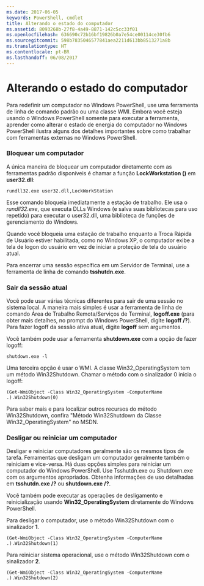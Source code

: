 ```yaml
---
ms.date: 2017-06-05
keywords: PowerShell, cmdlet
title: Alterando o estado do computador
ms.assetid: 8093268b-27f8-4a49-8871-142c5cc33f01
ms.openlocfilehash: 636690c72b16bf19826b0a7e54ce00114ce30fb6
ms.sourcegitcommit: 598b7835046577841aea2211d613bb8513271a8b
ms.translationtype: HT
ms.contentlocale: pt-BR
ms.lasthandoff: 06/08/2017
---
```

# <a name="changing-computer-state"></a>Alterando o estado do computador
Para redefinir um computador no Windows PowerShell, use uma ferramenta de linha de comando padrão ou uma classe WMI. Embora você esteja usando o Windows PowerShell somente para executar a ferramenta, aprender como alterar o estado de energia do computador no Windows PowerShell ilustra alguns dos detalhes importantes sobre como trabalhar com ferramentas externas no Windows PowerShell.

### <a name="locking-a-computer"></a>Bloquear um computador
A única maneira de bloquear um computador diretamente com as ferramentas padrão disponíveis é chamar a função **LockWorkstation ()** em **user32.dll**:

```
rundll32.exe user32.dll,LockWorkStation
```

Esse comando bloqueia imediatamente a estação de trabalho. Ele usa o *rundll32.exe*, que executa DLLs Windows (e salva suas bibliotecas para uso repetido) para executar o user32.dll, uma biblioteca de funções de gerenciamento do Windows.

Quando você bloqueia uma estação de trabalho enquanto a Troca Rápida de Usuário estiver habilitada, como no Windows XP, o computador exibe a tela de logon do usuário em vez de iniciar a proteção de tela do usuário atual.

Para encerrar uma sessão específica em um Servidor de Terminal, use a ferramenta de linha de comando **tsshutdn.exe**.

### <a name="logging-off-the-current-session"></a>Sair da sessão atual
Você pode usar várias técnicas diferentes para sair de uma sessão no sistema local. A maneira mais simples é usar a ferramenta de linha de comando Área de Trabalho Remota/Serviços de Terminal, **logoff.exe** (para obter mais detalhes, no prompt do Windows PowerShell, digite **logoff /?**). Para fazer logoff da sessão ativa atual, digite **logoff** sem argumentos.

Você também pode usar a ferramenta **shutdown.exe** com a opção de fazer logoff:

```
shutdown.exe -l
```

Uma terceira opção é usar o WMI. A classe Win32_OperatingSystem tem um método Win32Shutdown. Chamar o método com o sinalizador 0 inicia o logoff:

```
(Get-WmiObject -Class Win32_OperatingSystem -ComputerName .).Win32Shutdown(0)
```

Para saber mais e para localizar outros recursos do método Win32Shutdown, confira "Método Win32Shutdown da Classe Win32_OperatingSystem" no MSDN.

### <a name="shutting-down-or-restarting-a-computer"></a>Desligar ou reiniciar um computador
Desligar e reiniciar computadores geralmente são os mesmos tipos de tarefa. Ferramentas que desligam um computador geralmente também o reiniciam e vice-versa. Há duas opções simples para reiniciar um computador do Windows PowerShell. Use Tsshutdn.exe ou Shutdown.exe com os argumentos apropriados. Obtenha informações de uso detalhadas em **tsshutdn.exe /?** ou **shutdown.exe /?**.

Você também pode executar as operações de desligamento e reinicialização usando **Win32_OperatingSystem** diretamente do Windows PowerShell.

Para desligar o computador, use o método Win32Shutdown com o sinalizador **1**.

```
(Get-WmiObject -Class Win32_OperatingSystem -ComputerName .).Win32Shutdown(1)
```

Para reiniciar sistema operacional, use o método Win32Shutdown com o sinalizador **2**.

```
(Get-WmiObject -Class Win32_OperatingSystem -ComputerName .).Win32Shutdown(2)
```

